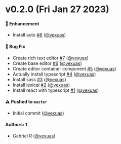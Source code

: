 # v0.2.0 (Fri Jan 27 2023)

#### 🚀 Enhancement

- Install auto [#8](https://github.com/vexuas/lexi-chan/pull/8) ([@vexuas](https://github.com/vexuas))

#### 🐛 Bug Fix

- Create rich text editor [#7](https://github.com/vexuas/lexi-chan/pull/7) ([@vexuas](https://github.com/vexuas))
- Create base editor [#6](https://github.com/vexuas/lexi-chan/pull/6) ([@vexuas](https://github.com/vexuas))
- Create editor container component [#5](https://github.com/vexuas/lexi-chan/pull/5) ([@vexuas](https://github.com/vexuas))
- Actually install typescript [#4](https://github.com/vexuas/lexi-chan/pull/4) ([@vexuas](https://github.com/vexuas))
- Install sass [#3](https://github.com/vexuas/lexi-chan/pull/3) ([@vexuas](https://github.com/vexuas))
- Install lexical [#2](https://github.com/vexuas/lexi-chan/pull/2) ([@vexuas](https://github.com/vexuas))
- Install react with typescript [#1](https://github.com/vexuas/lexi-chan/pull/1) ([@vexuas](https://github.com/vexuas))

#### ⚠️ Pushed to `master`

- Initial commit ([@vexuas](https://github.com/vexuas))

#### Authors: 1

- Gabriel R ([@vexuas](https://github.com/vexuas))
